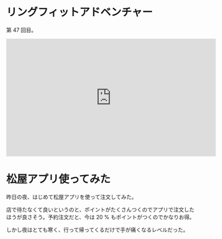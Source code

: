# リングフィットアドベンチャー
第 47 回目。

<iframe width="560" height="315" src="https://www.youtube.com/embed/I6XQqDQ9AHk" frameborder="0" allow="accelerometer; autoplay; clipboard-write; encrypted-media; gyroscope; picture-in-picture" allowfullscreen></iframe>

# 松屋アプリ使ってみた
昨日の夜、はじめて松屋アプリを使って注文してみた。

店で待たなくて良いというのと、ポイントがたくさんつくのでアプリで注文したほうが良さそう。予約注文だと、今は 20 % もポイントがつくのでかなりお得。

しかし夜はとても寒く、行って帰ってくるだけで手が痛くなるレベルだった。
